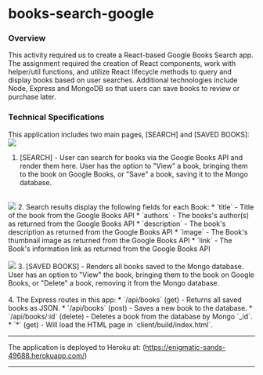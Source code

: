 # books-search-google

### Overview
This activity required us to create a React-based Google Books Search app. The assignment required the creation of React components, work with helper/util functions, and utilize React lifecycle methods to query and display books based on user searches. Additional technologies include Node, Express and MongoDB so that users can save books to review or purchase later.

### Technical Specifications
This application includes two main pages, [SEARCH] and [SAVED BOOKS]:
<img src="./public/images/google-books-search.png">
  1. [SEARCH] - User can search for books via the Google Books API and render them here. User has the option to "View" a book, bringing them to the book on Google Books, or "Save" a book, saving it to the Mongo database.
  <br /> 
<img src="./public/images/google-books-search-results.png">
  2. Search results display the following fields for each Book:
* `title` - Title of the book from the Google Books API
* `authors` - The books's author(s) as returned from the Google Books API
* `description` - The book's description as returned from the Google Books API
* `image` - The Book's thumbnail image as returned from the Google Books API
* `link` - The Book's information link as returned from the Google Books API
<br /><br />
<img src="./public/images/google-books-saved.png">
  3. [SAVED BOOKS] - Renders all books saved to the Mongo database. User has an option to "View" the book, bringing them to the book on Google Books, or "Delete" a book, removing it from the Mongo database.
<br /><br />
4. The Express routes in this app:
* `/api/books` (get) - Returns all saved books as JSON.
* `/api/books` (post) - Saves a new book to the database.
* `/api/books/:id` (delete) - Deletes a book from the database by Mongo `_id`.
* `*` (get) - Will load the HTML page in `client/build/index.html`.

- - -

The application is deployed to Heroku at: (https://enigmatic-sands-49688.herokuapp.com/)

- - -